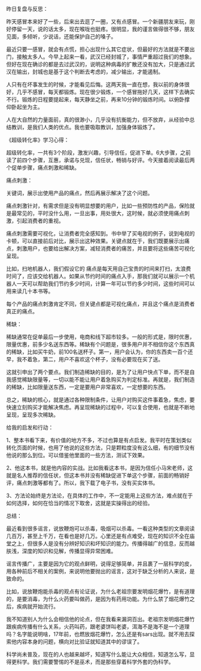 昨日复盘与反思：

昨天感冒本来好了一些，后来出去逛了一圈，又有点感冒。一个新疆朋友来玩，刚好停留一天，说的话太多，现在喉咙也挺疼。很明显，我的谨言做得很不够，朋友见面，多倾听，少说话，还能保护自己的嗓子。

最近只要一感冒，就会有点慌，担心出现什么其它症状，但最好的方法就是不要出门，接触太多人。今早上起来一看，武汉已经封城了，事情严重超过我们的想象。但好在现在确诊的都是去过武汉的，说明这种病毒的扩散还没有加大，只是通过武汉在输出，封城也是基于这个判断去考虑的，减少输出，才能遏制。

人只有在坏事发生的时候，才能看见后悔。这两天我一直在想，我以前的身体很好，几乎不感冒，每天都锻炼。现在很少锻炼，一个感冒拖好几天，这样下去确实不行。锻炼的日程要提起来，每天静坐之前，再来10分钟的锻炼时间。以俯卧撑仰卧起坐为主。

人在大自然的力量面前，真的很渺小，几乎没有抗衡能力，但不放弃，从经验中总结教训，是我们人类的优点。我也要吸取教训，加强身体锻炼了。



《超级转化率》学习心得：

超级转化率，一共有3个阶段，激发兴趣，引导信任，促进下单。6大步骤，之前读了前四个步骤，互惠，承诺与兑现，信任状，畅销与好评。今天接着阅读最后两个促单步骤，痛点刺激和稀缺。



痛点刺激：

关键词，展示出使用产品的痛点，然后再展示解决了这个问题。

痛点刺激针对，有需求但是没有明显想要的用户，比如一些预防性的产品，保险就是最常见的，平时没什么用，一旦出事，用处很大，这时候，就必须使用痛点刺激，引起消费者的重视。

痛点刺激需要可视化，让消费者完全感知到。书中举了买电视的例子，说到电视的卡顿，可以直接前后对比，展示出这种效果。关键点就在于，我们既要展示出痛点，刺激用户，也要给出解决方案，减轻消费者的痛苦，并且要将这些痛苦可视化呈现。

比如，扫地机器人，我们假设它的 痛点是每天用自己宝贵的时间来打扫，太浪费时间了，应该交给机器人。如果从节约时间的痛点入手，那我们就可以展示一个机器人一天可以帮助我们节约多少时间，计算一年可以节约多少时间，这些时间可以用来读几十本书等。

每个产品的痛点刺激肯定不同，但关键点都是可视化痛点，并且这个痛点是消费者真正的痛点。



稀缺：

稀缺通常在促单最后一步使用，电商和线下超市较多。一般的形式是，限时优惠，限量优惠，前多少名送东西等。稀缺有个问题是，很多用户并不相信你这个东西真的稀缺，比如买牛奶，前100名送杯子。第一，用户会认为，你的东西卖一百个还早，我不着急，第二，用户不喜欢这个杯子，没有必要现在买了送。

这就引申出了两个要点。我们制造稀缺的目的，是为了让用户快点下单，而不是自我感觉稀缺限量等，一切以能不能让用户着急购买为判定标准。再就是，我们制造的稀缺，比如限量送东西，一定是要用户非常喜欢，一定想要的东西。

总之，稀缺的核心，就是通过各种限制条件，让用户对购买这件事着急，焦虑，要快速立刻购买才能解决焦虑。再呈现稀缺的过程中，可以复合使用，也就是不断地呈现，呈现多次稀缺。



给我的启发和行动：

1、整本书看下来，有价值的地方不多，不过也算是有点启发。我平时在策划类似转化页面的时候，也用了他说的这些方法，只是颗粒度没有这么细，有的细节没有他说的那么到位。可以借鉴他里面的一些方法，测试下效果。

2、他这本书，就是他内容的实战。比如我看这本书，是因为信任小马宋老师，这就是名人推荐的信任状，但这本书并没有稀缺促进下单这个步骤，前面的畅销好评，痛点刺激等都有了。所以，我下载了电子书，没有买实体书。

3、方法论始终是方法论，在具体的工作中，不一定能用上这些方法，难点就在于如何选择，如何在恰当的情况下取舍，这就是实操得出的经验。



总结：

最近看到很多谣言，说放鞭炮可以杀毒，吸烟可以杀毒。一看这种类型的文章阅读几百万，甚至上千万，在看也是好几万。心里还是有点难受，现在的知识不全在庙堂之上，但很多人是没有分辨好知识和坏知识的能力。传播得越广的信息，反而越肤浅，深度的知识和见解，传播显得异常困难。

谣言传播广，主要是因为它的观点鲜明，说得足够简单，并且裹了一层科学的皮，用各种前后不相关的案例，来说明他要抛出的谣言，这对于缺乏分析的人来说，是致命的。

比如，说放鞭炮能杀毒的观点有论证说，为什么老祖宗要发明烟花爆竹，是有道理的，是要消毒，为什么火药要叫做药，是因为有药用功能。为什么禁了烟花爆竹之后，疾病就开始流行。

我不知道别人为什么会相信他的论点，但在我看来漏洞百出。老祖宗发明烟花爆竹跟疾病传播有什么关系，火药叫药，跟老婆饼叫老婆，洱海不是海不是一个道理吗？名字能说明啥，17年前，也燃放烟花爆竹，怎么还是有sars出现。就不用去探索他内容本身的问题，横向对比验证就知道其中的谬误了。

科学尚未普及，现在的人也越来越坏，知道写什么能让大众相信，知道怎么写，显得更科学。我们需要警惕的不是巫术，而是那些穿着科学外套的伪科学。



